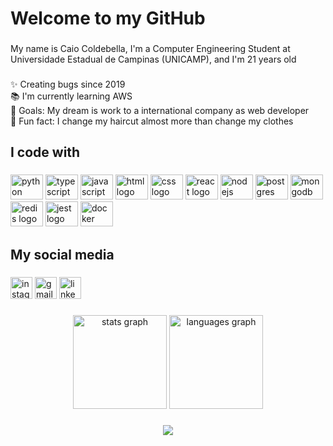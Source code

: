 <h1 align="left">Welcome to my GitHub</h1>

###

<p align="left">My name is Caio Coldebella, I'm a Computer Engineering Student at Universidade Estadual de Campinas (UNICAMP), and I'm 21 years old</p>

###

<p align="left">✨ Creating bugs since 2019<br>📚 I'm currently learning AWS <br>🎯 Goals: My dream is work to a international company as web developer<br>🎲 Fun fact: I change my haircut almost more than change my clothes</p>

###

<h2 align="left">I code with</h2>

###

<div align="left">
    <img src="https://cdn.jsdelivr.net/gh/devicons/devicon/icons/python/python-original.svg" height="40" width="52" alt="python logo"  />
    <img src="https://cdn.jsdelivr.net/gh/devicons/devicon/icons/typescript/typescript-original.svg" height="40" width="52" alt="typescript logo"  />
    <img src="https://cdn.jsdelivr.net/gh/devicons/devicon/icons/javascript/javascript-original.svg" height="40" width="52" alt="javascript logo"  />
    <img src="https://cdn.jsdelivr.net/gh/devicons/devicon/icons/html5/html5-original.svg" height="40" width="52" alt="html logo"  />
    <img src="https://cdn.jsdelivr.net/gh/devicons/devicon/icons/css3/css3-original.svg" height="40" width="52" alt="css logo"  />
    <img src="https://cdn.jsdelivr.net/gh/devicons/devicon/icons/react/react-original.svg" height="40" width="52" alt="react logo"/>
    <img src="https://cdn.jsdelivr.net/gh/devicons/devicon/icons/nodejs/nodejs-original.svg" height="40" width="52" alt="nodejs logo"/>
    <img src="https://cdn.jsdelivr.net/gh/devicons/devicon/icons/postgresql/postgresql-original-wordmark.svg" height="40" width="52" alt="postgres logo"/>
    <img src="https://cdn.jsdelivr.net/gh/devicons/devicon/icons/mongodb/mongodb-original-wordmark.svg" height="40" width="52" alt="mongodb logo"/>                    
    <img src="https://cdn.jsdelivr.net/gh/devicons/devicon/icons/redis/redis-original-wordmark.svg" height="40" width="52" alt="redis logo"/>
    <img src="https://cdn.jsdelivr.net/gh/devicons/devicon/icons/jest/jest-plain.svg" height="40" width="52" alt="jest logo"/>
    <img src="https://cdn.jsdelivr.net/gh/devicons/devicon/icons/docker/docker-original.svg" height="40" width="52" alt="docker logo"/>      
</div>

###
<h2 align="left">My social media</h2>

###

<div align="left">
  <a href="https://www.instagram.com/caiocolde/"><img src="https://img.shields.io/static/v1?message=Instagram&logo=instagram&label=&color=E4405F&logoColor=white&labelColor=&style=for-the-badge" height="35" alt="instagram logo"  /></a>
  <a href="https://mail.google.com/mail/u/0/?tf=cm&fs=1&to=c232621@dac.unicamp.br&hl=pt-BR"><img src="https://img.shields.io/static/v1?message=Gmail&logo=gmail&label=&color=D14836&logoColor=white&labelColor=&style=for-the-badge" height="35" alt="gmail logo"  /></a>
  <a href="https://www.linkedin.com/in/caio-ruiz-coldebella-1b5477229"><img src="https://img.shields.io/static/v1?message=LinkedIn&logo=linkedin&label=&color=0077B5&logoColor=white&labelColor=&style=for-the-badge" height="35" alt="linkedin logo"  /></a>
</div>

###
<div align="center">
  <img src="https://github-readme-stats.vercel.app/api?hide_title=false&hide_rank=false&show_icons=true&include_all_commits=true&count_private=true&disable_animations=false&theme=dracula&locale=en&hide_border=false&username=Caio-Coldebella" height="150" alt="stats graph"  />
  <img src="https://github-readme-stats.vercel.app/api/top-langs?locale=en&hide_title=false&layout=compact&card_width=320&langs_count=5&theme=dracula&hide_border=false&username=Caio-Coldebella" height="150" alt="languages graph"  />
</div>

###

<div align="center">
  <img src="https://profile-counter.glitch.me/Caio-Coldebella/count.svg?"  />
</div>

###
